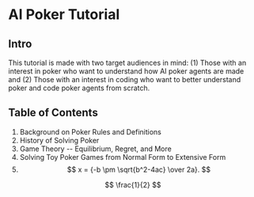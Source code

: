 # AI Poker Tutorial

## Intro
This tutorial is made with two target audiences in mind: (1) Those with an interest in poker who want to understand how AI poker agents are made and (2) Those with an interest in coding who want to better understand poker and code poker agents from scratch. 

## Table of Contents
1. Background on Poker Rules and Definitions
2. History of Solving Poker
3. Game Theory -- Equilibrium, Regret, and More
4. Solving Toy Poker Games from Normal Form to Extensive Form
5. $$
x = {-b \pm \sqrt{b^2-4ac} \over 2a}.
$$

$$
\frac{1}{2}
$$

